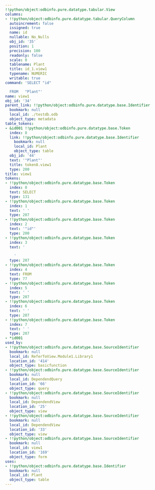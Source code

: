 ```yaml
---
!!python/object:odbinfo.pure.datatype.tabular.View
columns:
- !!python/object:odbinfo.pure.datatype.tabular.QueryColumn
  autoincrement: false
  issigned: true
  name: id
  nullable: No_Nulls
  obj_id: '35'
  position: 1
  precision: 100
  readonly: false
  scale: 0
  tablename: Plant
  title: id_1.view1
  typename: NUMERIC
  writable: true
command: 'SELECT "id"

  FROM   "Plant"'
name: view1
obj_id: '34'
parent_link: !!python/object:odbinfo.pure.datatype.base.Identifier
  bookmark: null
  local_id: ./testdb.odb
  object_type: metadata
table_tokens:
- &id001 !!python/object:odbinfo.pure.datatype.base.Token
  index: 8
  link: !!python/object:odbinfo.pure.datatype.base.Identifier
    bookmark: null
    local_id: Plant
    object_type: table
  obj_id: '44'
  text: '"Plant"'
  title: token8.view1
  type: 200
title: view1
tokens:
- !!python/object:odbinfo.pure.datatype.base.Token
  index: 0
  text: SELECT
  type: 131
- !!python/object:odbinfo.pure.datatype.base.Token
  index: 1
  text: ' '
  type: 207
- !!python/object:odbinfo.pure.datatype.base.Token
  index: 2
  text: '"id"'
  type: 200
- !!python/object:odbinfo.pure.datatype.base.Token
  index: 3
  text: '

    '
  type: 207
- !!python/object:odbinfo.pure.datatype.base.Token
  index: 4
  text: FROM
  type: 77
- !!python/object:odbinfo.pure.datatype.base.Token
  index: 5
  text: ' '
  type: 207
- !!python/object:odbinfo.pure.datatype.base.Token
  index: 6
  text: ' '
  type: 207
- !!python/object:odbinfo.pure.datatype.base.Token
  index: 7
  text: ' '
  type: 207
- *id001
used_by:
- !!python/object:odbinfo.pure.datatype.base.SourceIdentifier
  bookmark: null
  local_id: ReferToView.Module1.Library1
  location_id: '414'
  object_type: basicfunction
- !!python/object:odbinfo.pure.datatype.base.SourceIdentifier
  bookmark: null
  local_id: DependendQuery
  location_id: '66'
  object_type: query
- !!python/object:odbinfo.pure.datatype.base.SourceIdentifier
  bookmark: null
  local_id: DependendView
  location_id: '25'
  object_type: view
- !!python/object:odbinfo.pure.datatype.base.SourceIdentifier
  bookmark: null
  local_id: DependendView
  location_id: '33'
  object_type: view
- !!python/object:odbinfo.pure.datatype.base.SourceIdentifier
  bookmark: null
  local_id: view1
  location_id: '169'
  object_type: form
uses:
- !!python/object:odbinfo.pure.datatype.base.Identifier
  bookmark: null
  local_id: Plant
  object_type: table
---
```


